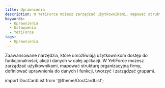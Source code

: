 ```yaml
---
title: Uprawnienia
description: W YetiForce możesz zarządzać użytkownikami, mapować strukturę organizacyjną firmy, definiować uprawnienia do danych i funkcji, tworzyć i zarządzać grupami.
keywords:
  - Uprawnienia
  - Ustawienia
  - YetiForce
tags:
  - Uprawnienia
---
```


Zaawansowane narzędzia, które umożliwiają użytkownikom dostęp do funkcjonalności, akcji i danych w całej aplikacji. W YetiForce możesz zarządzać użytkownikami, mapować strukturę organizacyjną firmy, definiować uprawnienia do danych i funkcji, tworzyć i zarządzać grupami.

import DocCardList from '@theme/DocCardList';

<DocCardList />
